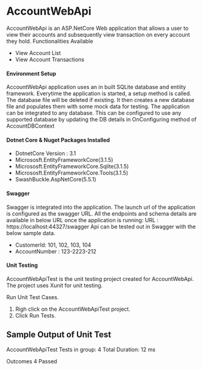 # AccountWebApi

AccountWebApi is an ASP.NetCore Web application that allows a user to view their accounts
and subsequently view transaction on every account they hold.
Functionalities Available
- View Account List
- View Account Transactions

#### Environment Setup

AccountWebApi application uses an in built SQLite database and entiity framework. Everytime the application is started, a setup method is called. 
The database file will be deleted if existing. It then creates a new database file and populates them with some mock data for testing.
The application can be integrated to any database. This can be configured to use any supported database by updating the DB details in OnConfiguring
method of AccountDBContext


#### Dotnet Core & Nuget Packages Installed

- DotnetCore Version : 3.1 
- Micrososft.EntityFrameworkCore(3.1.5)
- Micrososft.EntityFrameworkCore.Sqlite(3.1.5)
- Micrososft.EntityFrameworkCore.Tools(3.1.5)
- SwashBuckle.AspNetCore(5.5.1)

#### Swagger

Swagger is integrated into the application. The launch url of the application is configured as the swagger URL.
All the endpoints and schema details are available in below URL once the application is running:
URL : https://localhost:44327/swagger
Api can be tested out in Swagger with the below sample data.

- CustomerId: 101, 102, 103, 104
- AccountNumber : 123-2223-212


#### Unit Testing

AccountWebApiTest is the unit testing project created for AccountWebApi. The project uses Xunit for unit testing.

Run Unit Test Cases.

1. Righ click on the AccountWebApiTest project.
2. Click Run Tests.

Sample Output of Unit Test
--------------------------
AccountWebApiTest
  Tests in group: 4
   Total Duration: 12 ms

Outcomes
   4 Passed
